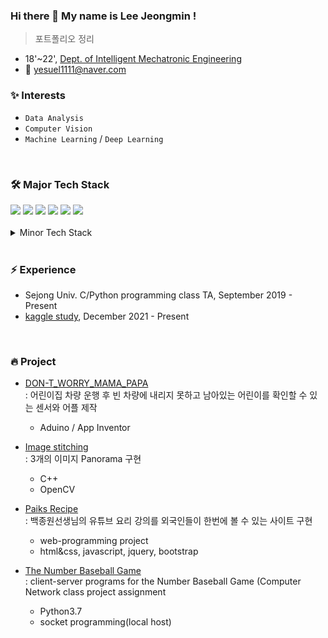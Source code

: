 ### Hi there 👋 My name is Lee Jeongmin !


> 포트폴리오 정리
- 18'~22', [Dept. of Intelligent Mechatronic Engineering](http://imc.sejong.ac.kr/page/sub2_1)
- 📨 yesuel1111@naver.com


### ✨ Interests
- `Data Analysis` 
- `Computer Vision` 
- `Machine Learning` /  `Deep Learning` 
<br>

### 🛠 Major Tech Stack
<div>
<img src="https://img.shields.io/badge/C-A8B9CC?style=flat&logo=C&logoColor=white"> 
<img src="https://img.shields.io/badge/Python-3766AB?style=flat&logo=Python&logoColor=white"> 
<img src="https://img.shields.io/badge/Pytorch-EE4C2C?style=flat&logo=pytorch&logoColor=white"> 
<img src="https://img.shields.io/badge/scikit-learn-F7931E?style=flat&logo=scikit-learn&logoColor=white">
<img src="https://img.shields.io/badge/opencv-5C3EE8?style=flat&logo=opencv&logoColor=white">
<img src="https://img.shields.io/badge/Qgis-589632?style=flat&logo=Qgis&logoColor=white">
</div>

<br>
<details>
<summary> Minor Tech Stack </summary><br>
<img src="https://img.shields.io/badge/Java-007396?style=flat&logo=java&logoColor=white">
<img src="https://img.shields.io/badge/HTML5-E34F26?style=flat&logo=html5&logoColor=white">
<img src="https://img.shields.io/badge/CSS3-1572B6?style=flat&logo=css3&logoColor=white">
<img src="https://img.shields.io/badge/Javascript-ffb13b?style=flat&logo=javascript&logoColor=white">
<img src="https://img.shields.io/badge/Arduino-00979D?style=flat&logo=Arduino&logoColor=white">
<img src="https://img.shields.io/badge/Android Studio-3DDC84?style=flat&logo=Android Studio&logoColor=white">
</div>
</details>

<br>

### ⚡ Experience

- Sejong Univ. C/Python programming class TA, September 2019 - Present
- [kaggle study](https://github.com/Sejong-Kaggle-Challengers/jeongmin), December 2021 - Present

<br>

### 🔥 Project

- [DON-T_WORRY_MAMA_PAPA](https://github.com/mingxoxo/SW_DON-T_WORRY_MAMA_PAPA.git)
  <br>: 어린이집 차량 운행 후 빈 차량에 내리지 못하고 남아있는 어린이를 확인할 수 있는 센서와 어플 제작
  - Aduino / App Inventor

- [Image stitching](https://mingxoxo-record.tistory.com/60)
  <br>: 3개의 이미지 Panorama 구현
  - C++
  - OpenCV

- [Paiks Recipe](https://github.com/mingxoxo/web-programming-project)
  <br>: 백종원선생님의 유튜브 요리 강의를 외국인들이 한번에 볼 수 있는 사이트 구현
  - web-programming project
  - html&css, javascript, jquery, bootstrap

- [The Number Baseball Game](https://github.com/mingxoxo/Number_baseball_game)
  <br>: client-server programs for the Number Baseball Game (Computer Network class project assignment
  - Python3.7
  - socket programming(local host)
